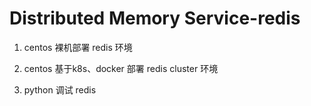 # Distributed Memory Service-redis
1. centos 裸机部署 redis 环境

2. centos 基于k8s、docker 部署 redis cluster 环境

3. python 调试 redis